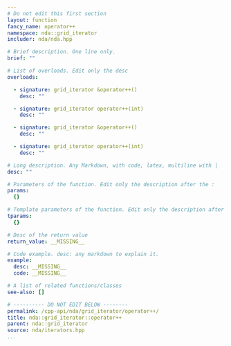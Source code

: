 ```yaml
---
# Do not edit this first section
layout: function
fancy_name: operator++
namespace: nda::grid_iterator
includer: nda/nda.hpp

# Brief description. One line only.
brief: ""

# List of overloads. Edit only the desc
overloads:

  - signature: grid_iterator &operator++()
    desc: ""

  - signature: grid_iterator operator++(int)
    desc: ""

  - signature: grid_iterator &operator++()
    desc: ""

  - signature: grid_iterator operator++(int)
    desc: ""

# Long description. Any Markdown, with code, latex, multiline with |
desc: ""

# Parameters of the function. Edit only the description after the :
params:
  {}

# Template parameters of the function. Edit only the description after the :
tparams:
  {}

# Desc of the return value
return_value: __MISSING__

# Code example. desc: any markdown to explain it.
example:
  desc: __MISSING__
  code: __MISSING__

# A list of related functions/classes
see-also: []

# ---------- DO NOT EDIT BELOW --------
permalink: /cpp-api/nda/grid_iterator/operator++/
title: nda::grid_iterator::operator++
parent: nda::grid_iterator
source: nda/iterators.hpp
...
```


